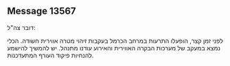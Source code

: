 ## Message 13567

דובר צה"ל:

לפני זמן קצר, הופעלו התרעות במרחב הכרמל בעקבות זיהוי מטרה אווירית חשודה.
הכלי נמצא במעקב של מערכות הבקרה האווירית והאירוע עודנו מתנהל.
יש להמשיך להישמע להנחיות פיקוד העורף המתעדכנות.


